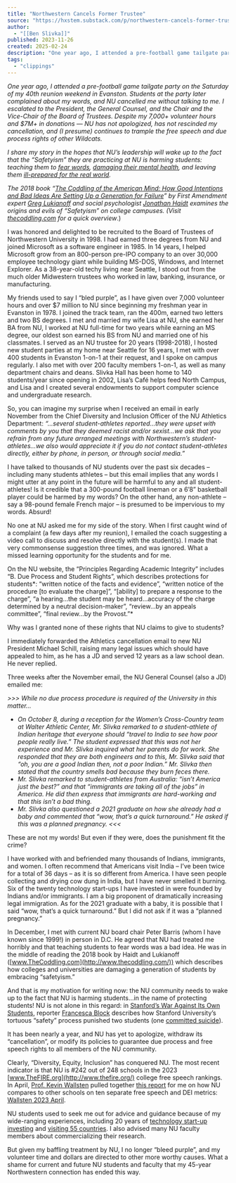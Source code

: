```yaml
---
title: "Northwestern Cancels Former Trustee"
source: "https://hxstem.substack.com/p/northwestern-cancels-former-trustee"
author:
  - "[[Ben Slivka]]"
published: 2023-11-26
created: 2025-02-24
description: "One year ago, I attended a pre-football game tailgate party on the Saturday of my 40th reunion weekend in Evanston."
tags:
  - "clippings"
---
```

*One year ago, I attended a pre-football game tailgate party on the Saturday of my 40th reunion weekend in Evanston. Students at the party later complained about my words, and NU cancelled me without talking to me. I escalated to the President, the General Counsel, and the Chair and the Vice-Chair of the Board of Trustees. Despite my 7,000+ volunteer hours and $7M+ in donations — NU has not apologized, has not rescinded my cancellation, and (I presume) continues to trample the free speech and due process rights of other Wildcats.*

*I share my story in the hopes that NU’s leadership will wake up to the fact that the “Safetyism” they are practicing at NU is harming students: teaching them to [fear words](https://reason.com/2021/07/21/speech-is-not-violence/), [damaging their mental health](https://www.persuasion.community/p/haidt-the-teen-mental-illness-epidemic), and leaving them [ill-prepared for the real world](https://www.wsj.com/articles/why-i-stopped-hiring-ivy-league-graduates-11623103004).*

*The 2018 book “[The Coddling of the American Mind: How Good Intentions and Bad Ideas Are Setting Up a Generation for Failure](https://www.thecoddling.com/)” by First Amendment expert [Greg Lukianoff](https://en.wikipedia.org/wiki/Greg_Lukianoff) and social psychologist [Jonathan Haidt](https://en.wikipedia.org/wiki/Jonathan_Haidt) examines the origins and evils of “Safetyism” on college campuses. (Visit [thecoddling.com](https://www.thecoddling.com/) for a quick overview*.)

I was honored and delighted to be recruited to the Board of Trustees of Northwestern University in 1998. I had earned three degrees from NU and joined Microsoft as a software engineer in 1985. In 14 years, I helped Microsoft grow from an 800-person pre-IPO company to an over 30,000 employee technology giant while building MS-DOS, Windows, and Internet Explorer. As a 38-year-old techy living near Seattle, I stood out from the much older Midwestern trustees who worked in law, banking, insurance, or manufacturing.

My friends used to say I “bled purple”, as I have given over 7,000 volunteer hours and over $7 million to NU since beginning my freshman year in Evanston in 1978. I joined the track team, ran the 400m, earned two letters and two BS degrees. I met and married my wife Lisa at NU, she earned her BA from NU, I worked at NU full-time for two years while earning an MS degree, our oldest son earned his BS from NU and married one of his classmates. I served as an NU trustee for 20 years (1998-2018), I hosted new student parties at my home near Seattle for 16 years, I met with over 400 students in Evanston 1-on-1 at their request, and I spoke on campus regularly. I also met with over 200 faculty members 1-on-1, as well as many department chairs and deans. Slivka Hall has been home to 140 students/year since opening in 2002, Lisa’s Café helps feed North Campus, and Lisa and I created several endowments to support computer science and undergraduate research.

So, you can imagine my surprise when I received an email in early November from the Chief Diversity and Inclusion Officer of the NU Athletics Department: *“…several student-athletes reported…they were upset with comments by you that they deemed racist and/or sexist…we ask that you refrain from any future arranged meetings with Northwestern’s student-athletes…we also would appreciate it if you do not contact student-athletes directly, either by phone, in person, or through social media.”*

I have talked to thousands of NU students over the past six decades – including many students athletes – but this email implies that any words I might utter at any point in the future will be harmful to any and all student-athletes! Is it credible that a 300-pound football lineman or a 6’8” basketball player could be harmed by my words? On the other hand, any non-athlete – say a 98-pound female French major – is presumed to be impervious to my words. Absurd!

No one at NU asked me for my side of the story. When I first caught wind of a complaint (a few days after my reunion), I emailed the coach suggesting a video call to discuss and resolve directly with the student(s). I made that very commonsense suggestion three times, and was ignored. What a missed learning opportunity for the students and for me.

On the NU website, the “Principles Regarding Academic Integrity” includes “B. Due Process and Student Rights”, which describes protections for students*: “written notice of the facts and evidence”, “written notice of the procedure \[to evaluate the charge\]”, “\[ability\] to prepare a response to the charge”, “a hearing…the student may be heard…accuracy of the charge determined by a neutral decision-maker”, “review…by an appeals committee”, “final review…by the Provost.”*

Why was I granted none of these rights that NU claims to give to students?

I immediately forwarded the Athletics cancellation email to new NU President Michael Schill, raising many legal issues which should have appealed to him, as he has a JD and served 12 years as a law school dean. He never replied.

Three weeks after the November email, the NU General Counsel (also a JD) emailed me:

*\>>> While no due process procedure is required of the University in this matter…*

- *On October 8, during a reception for the Women’s Cross-Country team at Walter Athletic Center, Mr. Slivka remarked to a student-athlete of Indian heritage that everyone should “travel to India to see how poor people really live.” The student expressed that this was not her experience and Mr. Slivka inquired what her parents do for work. She responded that they are both engineers and to this, Mr. Slivka said that “oh, you are a good Indian then, not a poor Indian.” Mr. Slivka then stated that the country smells bad because they burn feces there.*
- *Mr. Slivka remarked to student-athletes from Australia: “isn’t America just the best?” and that “immigrants are taking all of the jobs” in America. He did then express that immigrants are hard-working and that this isn’t a bad thing.*
- *Mr. Slivka also questioned a 2021 graduate on how she already had a baby and commented that “wow, that’s a quick turnaround.” He asked if this was a planned pregnancy. <<<*

These are not my words! But even if they were, does the punishment fit the crime?

I have worked with and befriended many thousands of Indians, immigrants, and women. I often recommend that Americans visit India – I’ve been twice for a total of 36 days – as it is so different from America. I have seen people collecting and drying cow dung in India, but I have never smelled it burning. Six of the twenty technology start-ups I have invested in were founded by Indians and/or immigrants. I am a big proponent of dramatically increasing legal immigration. As for the 2021 graduate with a baby, it is possible that I said “wow, that’s a quick turnaround.” But I did not ask if it was a “planned pregnancy.”

In December, I met with current NU board chair Peter Barris (whom I have known since 1999!) in person in D.C. He agreed that NU had treated me horribly and that teaching students to fear words was a bad idea. He was in the middle of reading the 2018 book by Haidt and Lukianoff ([www.TheCoddling.com](http://www.thecoddling.com/)) which describes how colleges and universities are damaging a generation of students by embracing “safetyism.”

And that is my motivation for writing now: the NU community needs to wake up to the fact that NU is harming students…in the name of protecting students! NU is not alone in this regard: in [Stanford’s War Against Its Own Students](https://www.thefp.com/p/stanfords-war-against-its-own-students), reporter [Francesca Block](https://twitter.com/FrancescaABlock) describes how Stanford University’s tortuous “safety” process punished two students (one [committed suicide](https://www.cnn.com/2022/11/24/us/katie-meyer-wrongful-death-lawsuit-stanford-university/index.html)).

It has been nearly a year, and NU has yet to apologize, withdraw its “cancellation”, or modify its policies to guarantee due process and free speech rights to all members of the NU community.

Clearly, “Diversity, Equity, Inclusion” has conquered NU. The most recent indicator is that NU is #242 out of 248 schools in the 2023 [www.TheFIRE.org](http://www.thefire.org/) college free speech rankings. In April, [Prof. Kevin Wallsten](https://cla.csulb.edu/departments/polisci/faculty-staff/kevin-wallsten/) pulled together [this report](https://benslivka.files.wordpress.com/2023/10/kevin_wallsten-free_speech-northwestern_2023-04-26.pdf) for me on how NU compares to other schools on ten separate free speech and DEI metrics: [Wallsten 2023 April](https://benslivka.files.wordpress.com/2023/10/kevin_wallsten-free_speech-northwestern_2023-04-26.pdf).

NU students used to seek me out for advice and guidance because of my wide-ranging experiences, including 20 years of [technology start-up investing](https://benslivka.com/2021/03/03/my-start-up-portfolio/) and [visiting 55 countries](https://benslivka.com/about/). I also advised many NU faculty members about commercializing their research.

But given my baffling treatment by NU, I no longer “bleed purple”, and my volunteer time and dollars are directed to other more worthy causes. What a shame for current and future NU students and faculty that my 45-year Northwestern connection has ended this way.